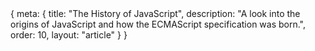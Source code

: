 <route>
{
	meta: {
		title: "The History of JavaScript",
		description: "A look into the origins of JavaScript and how the ECMAScript specification was born.",
		order: 10,
		layout: "article"
	}
}
</route>

<Title :title="$route.meta.title" :description="$route.meta.description" />


This article isn't actually about the history of JavaScript. I mean, it is, and it isn't. Really the goal of this article is to explain what I mean by *Modern* JavaScript. To achieve the goal, we're going to have to go through some of JavaScript's history. By understanding JavaScript's history, I hope you'll come to see why there's a divide between the *old*, frequently criticized, and even hated JavaScript and *Modern*, shockingly (😲) popular JavaScript.

::: c note "Intended Audience" box
This and the following articles are written with the assumption that you're at least slightly familiar with JavaScript. A basic understanding of the language and its standing on the web is going to be helpful.
:::

## The Origins of JavaScript

In 1995 Netscape hired Brendan Eich to develop something they called *[Scheme](https://en.wikipedia.org/wiki/Scheme_(programming_language)) for the web*; a client-side scripting language to enable dynamic behavior on the web. This language started out as *Mocha* but would be later known as JavaScript. At the same time, Netscape had plans to support another language, [Java](https://en.wikipedia.org/wiki/Java_(programming_language)). To position themselves as the official browser for the anticipated Java platform, they collaborated with Sun Microsystems to embed Java into Netscape's browser.

The partnership led to Mocha being renamed to LiveScript and shortly after to JavaScript. But JavaScript had little to do with Java, except that the syntax was partially inspired by Java rather than Scheme. The name change was purely marketing to ride the wave of hype surround Java at the time. Netscape's vision of JavaScript wasn't clear. There was an internal struggle between wanting the language to resemble Scheme and to be a companion scripting language for Java. This meant that there was no clear direction for JavaScript's design; in the end, JavaScript ended up resembling neither Scheme nor Java.

All of this was happening fast. Really fast. The first version of JavaScript (Mocha) was developed in just ten days. The indecisive direction of the language's design and the rush to develop the language led to some questionable design decisions* that have caused many people to dislike JavaScript.

<sub>
* Lack of an integer type, aggressive type coercion, lack of classes, and unfamiliar prototypical inheritance, to name a few.
</sub>

## The ECMA Specification

In 1995 Microsoft released their new browser, [Internet Explorer](https://en.wikipedia.org/wiki/Internet_Explorer). Quickly after the release, Microsoft reverse-engineered Netscape's JavaScript implementation and created their own variation, called [JScript](https://en.wikipedia.org/wiki/JScript).

Although JScript was based on JavaScript, their implementations differed, sometimes in a non-compatible way. This along with other browser specific feature differences lead to a lot of browser interoperability issues. But that wouldn't be the case for long, in theory at least.

In 1996 Netscape submitted JavaScript to [ECMA International](https://en.wikipedia.org/wiki/Ecma_International) (originally the European Computer Manufacturers Association) to create a language specification that all browsers could adhere to. In 1997 the first ECMAScript language specification, ECMA-262, was created.

::: c box info "Naming convention"
The standards specification document is called ECMA-262.
The language specification is called ECMAScript.
The standards were previously referred to by their edition number, e.g., ECMAScript 5 or just ES5 for short.
Nowadays, a new edition of the specification is released annually, and the name includes the year, e.g., ECMAScript 2015 (ES2015), which is the 6th edition of ECMAScript (ES6).
:::

ECMAScript 2 was released in 1998, a year after the original specification. The second edition only included editorial changes so that the specification conformed to the ISO/IEC 16262 international standard, which is the same standard but published under ISO/IEC.

The third edition of ECMAScript was released a year after the second edition in 1999 and included the first actual changes to the language. ECMAScript 3 added regular expressions, better string handling, new control statements, try/catch exception handling, tighter definition of errors, formatting for numeric output, and other enhancements.

The proposed ECMAScript 4 specification included major changes to the language, some of which the stakeholders couldn't find common ground on. Long story short, the 4th edition of the specification would end up being abandoned.

A new version of the specification wouldn't be published until 2009, ten years after the last version. To appease all the stakeholders, ECMAScript 5 was a far less ambitious version focused on compatibility, originally named ECMAScript 3.1 and later renamed to the 5th edition of ECMAScript.

::: c info "ECMAScript 5" box
- Adds "strict mode," a subset intended to provide more thorough error checking and avoid error-prone constructs. 
- Clarifies many ambiguities in the 3rd edition specification
- Accommodates behavior of real-world implementations that differed consistently from that specification. 
- Adds some new features, such as getters and setters, library support for JSON, and more complete reflection on object properties.
:::

One reason for the long delay between the 4th and the 5th edition was that by the early 2000s, Internet Explorer (IE) had gained a 95% market share, making JScript the de facto standard. With Internet Explorer's domination of the market share, they didn't need to collaborate on the ECMAScript specification. Not until new browsers managed to take significant market share back from Internet Explorer. Notably, Netscape's successor, Mozilla Firefox, released in 2004, and Google's Chrome released in 2008.

It would be another 6 years between ES5 and ES6. The 6th Edition of ECMAScript, later renamed to ECMAScript 2015, contained many proposed features from ES4. The complete list of new features is extensive, and we'll go through a lot of them in the following article, which lists the key features from all ECMAScript specifications since ECMAScript 2015. This is the start of what I refer to as *modern* JavaScript.

::: c box note "More reading"
This is just a glimpse into JavaScript's history. If you're interested in learning [more](https://medium.com/@_benaston/lesson-1a-the-history-of-javascript-8c1ce3bffb17) there [are](https://thenewstack.io/brendan-eich-on-creating-javascript-in-10-days-and-what-hed-do-differently-today/) better [articles](https://medium.com/@_benaston/lesson-1a-the-history-of-javascript-8c1ce3bffb17) for [that](https://auth0.com/blog/a-brief-history-of-javascript/).
:::

## JavaScript innovations

Before moving on to modern JavaScript, I'd like to point out a few key innovations in the world of JavaScript that have had a massive impact on what JavaScript is today. First one of them being [JSON](https://en.wikipedia.org/wiki/JSON) and the second one [AJAX](https://en.wikipedia.org/wiki/Ajax_(programming)).

### JavaScript Object Notation

> JSON is a lightweight data-interchange format. It is easy for humans to read and write. It is easy for machines to parse and generate. It is based on a subset of the JavaScript Programming Language.

JSON was developed in the early 2000s by Douglas Crockford and has since taken over the world wide web. XML used to be the de facto standard in open data exchange, but JSON has since become the more popular choice. With JSON's simplicity and direct relation to JavaScript, I think it's clear to see why.


::: c two-col wide

```json
{
  "firstName": "John",
  "lastName": "Smith",
  "isAlive": true,
  "age": 27,
  "address": {
    "streetAddress": "21 2nd Street",
    "city": "New York",
    "state": "NY",
    "postalCode": "10021-3100"
  },
  "phoneNumbers": [
    {
      "type": "home",
      "number": "212 555-1234"
    },
    {
      "type": "office",
      "number": "646 555-4567"
    }
  ],
  "children": [],
  "spouse": null
}
```

```xml
<?xml version="1.0" encoding="UTF-8"?>
<root>
   <firstName>John</firstName>
   <lastName>Smith</lastName>
   <isAlive>true</isAlive>
   <age>27</age>
   <address>
      <city>New York</city>
      <postalCode>10021-3100</postalCode>
      <state>NY</state>
      <streetAddress>21 2nd Street</streetAddress>
   </address>
   <phoneNumbers>
      <element>
         <number>212 555-1234</number>
         <type>home</type>
      </element>
      <element>
         <number>646 555-4567</number>
         <type>office</type>
      </element>
   </phoneNumbers>
   <children />
   <spouse null="true" />
</root>
```
:::

<sub>
Comparing JSON to XML
</sub>

We're not here to talk about JSON or XML, but I figured they were worth mentioning, considering our next chapter.

### Asynchronous JavaScript and XML

In 2005, Jesse James Garrett released a white paper in which he coined the term AJAX and described a set of techniques on the client-side to asynchronously (dynamically) change the content of the page. Even though the term is called Asynchronous JavaScript and **XML**, the concept remains the same for JSON.

AJAX was a revolutionary way to develop web applications, and many libraries were built around the concept of AJAX. Looking at an XMLHTTPRequest, it's clear to see why more straightforward APIs were developed around the concept.

```js
// Initialize the HTTP request.
var xhr = new XMLHttpRequest();
xhr.open('GET', 'http://www.example.org/example.txt');

// Track the state changes of the request.
xhr.onreadystatechange = function () {
	var DONE = 4; // readyState 4 means the request is done.
	var OK = 200; // status 200 is a successful return.
	if (xhr.readyState === DONE) {
		if (xhr.status === OK) {
			// 'This is the output.'
			console.log(xhr.responseText); 
		} else {
			// An error occurred during the request.
			console.log('Error: ' + xhr.status); 
		}
	}
};

// Send the request to http://www.example.org/example.txt
xhr.send();
```

One such library was jQuery. Although jQuery wasn't built around AJAX, jQuery's support for AJAX and it's easy to use API for modifying the DOM made it a perfect library for creating more dynamic web **applications**.

## Coping with Internet Explorer

The effects of Internet Explorer's long reign in the 2000s have lingered well into the 2010s, and the results of IE's dominance can still be seen today, even after its market share has dropped to below 5% globally.

The number of web applications and users, especially business users still on Internet Explorer, has meant that developers have had to support the outdated browser for decades. This may not have been such a big deal, except that the latest version of Internet Explorer, IE 11, only implements ES5. That means that all features released since ES5 can not be used 😢.

### jQuery

> jQuery is a JavaScript library designed to simplify HTML DOM tree traversal and manipulation, as well as event handling, CSS animation, and **AJAX**.

jQuery is an immensely popular JavaScript library (used in almost 80% of the top 10 million most popular websites in **2020** 🤯). jQuery was developed in 2006 and is still in active development. Naturally, the next question is, why? Why is jQuery so popular, even a decade and a half later its initial release.

Some of the key factors that made jQuery such an appealing library were that
- jQuery made it easy to do tedious things such as DOM manipulation, animations, and AJAX.
- jQuery provided an API that worked on most browsers, making cross-browser compatibility much more effortless.
- JavaScript has no standard library, and jQuery provided solutions to common challenges.

Above we saw how verbose an XMLHTTPRequest can be. Here's the same request done with jQuery:

```js
$.get("http://www.example.org/example.txt", function(data) {
	console.log(data);
}).fail(function(xhr) {
	console.log('Error: ' + xhr.status); 
});
```

For the most part, jQuery let developers use existing JavaScript features with these kinds of cleaner APIs. But what about newer features? Features released in ES6 that couldn't be used in Internet Explorer? Well, jQuery doesn't solve that problem.

### Polyfills

[Polyfill](https://developer.mozilla.org/en-US/docs/Glossary/Polyfill) is a "shim for a browser API", meaning code that implements a feature on browsers that do not support the feature. Polyfills are a way to use newer features in older browsers, with some limitations.

A polyfill works by taking an existing API and implementing the same interface, but in a way that is supported by the old browser. A polyfill only adds the polyfilled implementation if the feature isn't already supported by the browser. This way, new features can be supported without overriding the existing implementation on compatible browsers. But polyfills can't implement all features; for example, polyfills can't add new syntax to the language.

So what if we want to use the latest syntax?

### Transpilers

A transpiler is a source-to-source compiler. In our case, we're interested in a transpiler that takes JavaScript code and turns it back into JavaScript code, but with syntax constructs supported by older browsers. This way, we can use new syntax and compile it into something that more senior browser support.

The major downside is that this requires an additional step, a build step. We're going to talk more about build tools and modern JavaScript development in the 4th article.

The most popular JavaScript compiler is [Babel](https://babeljs.io/). Here's an example of how the Nullish Coalescing operator `??` gets compiled into browser-compatible JavaScript.

```js
element.index ?? -1;

// Gets compiled into
var _element$index;
(_element$index = element.index) != null ? _element$index : -1;
```

## Summary

JavaScript's rushed initial design and unfortunate design choices, combined with cross-brows incompatibility issues and the fact that you can't break the web (backward compatibility), have led to JavaScript being disliked by many. Yet, the language has persevered.

In the 2020 [Stack Overflow's developer survey](https://insights.stackoverflow.com/survey/2020#technology-most-loved-dreaded-and-wanted-languages-loved), 58.3% of developers reported that they are developing with the language and are interested in continuing to develop with it. This is pretty middle of the pack but far from being dreaded or hated.

Even more surprisingly, TypeScript, a statically typed superset of JavaScript that is transpiled into JavaScript, was *"loved"* by 67.1% of developers. The second most high ranking.

JavaScript isn't without its flaws, but things have gotten better with the annual releases since ES2015 and with modern tools that help us build and manage more complex web applications.